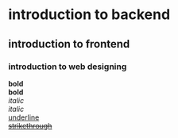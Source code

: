 # introduction to backend
## introduction to frontend
### introduction to web designing
**bold**\
__bold__\
*italic*\
_italic_\
<ins>underline<ins>\
~~strikethrough~~
